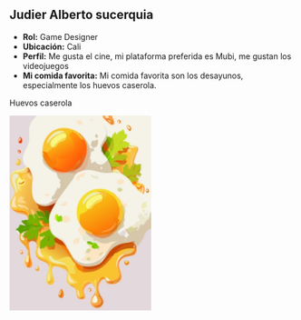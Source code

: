 ## Judier Alberto sucerquia
- **Rol:** Game Designer
- **Ubicación:** Cali
- **Perfil:** Me gusta el cine, mi plataforma preferida es Mubi, me gustan los videojuegos
- **Mi comida favorita:** Mi comida favorita son los desayunos, especialmente los huevos caserola.
  
 Huevos caserola

 ![huevos_caserola](https://github.com/JuanDavidLopez098/-PV-Gatos-Negros/blob/Judier-Alberto-Sucerquia-Macias/Judier/HUEVOS%20CASEROLA.jpg?raw=true)



